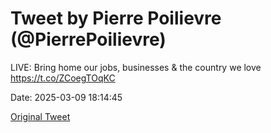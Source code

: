 # Tweet by Pierre Poilievre (@PierrePoilievre)

LIVE: Bring home our jobs, businesses &amp; the country we love https://t.co/ZCoegTOqKC

Date: 2025-03-09 18:14:45

[Original Tweet](https://x.com/PierrePoilievre/status/1898799635311030567)
